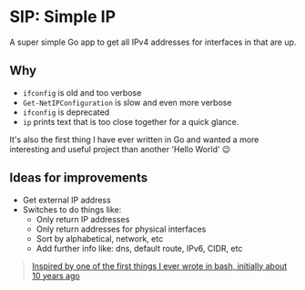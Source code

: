 # SIP: Simple IP

A super simple Go app to get all IPv4 addresses for interfaces in that are up.

## Why

* `ifconfig` is old and too verbose
* `Get-NetIPConfiguration` is slow and even more verbose
* `ifconfig` is deprecated
* `ip` prints text that is too close together for a quick glance.

It's also the first thing I have ever written in Go and wanted a more interesting and useful project than another 'Hello World' 😉

## Ideas for improvements

* Get external IP address
* Switches to do things like:
  * Only return IP addresses
  * Only return addresses for physical interfaces
  * Sort by alphabetical, network, etc
  * Add further info like: dns, default route, IPv6, CIDR, etc

> [Inspired by one of the first things I ever wrote in bash, initially about 10 years ago](https://github.com/steveharsant/bash_scripts/blob/master/sip.sh)

